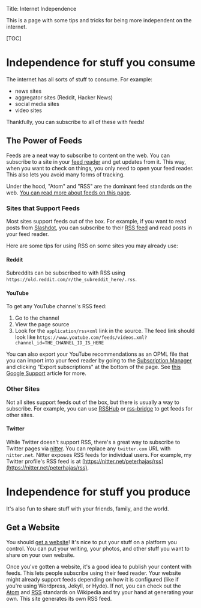 Title: Internet Independence

This is a page with some tips and tricks for being more independent on the internet.

[TOC]

# Independence for stuff you consume

The internet has all sorts of stuff to consume. For example:

- news sites
- aggregator sites (Reddit, Hacker News)
- social media sites
- video sites

Thankfully, you can subscribe to all of these with feeds!

## The Power of Feeds

Feeds are a neat way to subscribe to content on the web. You can subscribe to a site in your [feed reader](https://www.youneedfeeds.com/web-based) and get updates from it. This way, when you want to check on things, you only need to open your feed reader. This also lets you avoid many forms of tracking.

Under the hood, "Atom" and "RSS" are the dominant feed standards on the web. [You can read more about feeds on this page](https://aboutfeeds.com).

### Sites that Support Feeds

Most sites support feeds out of the box. For example, if you want to read posts from [Slashdot](https://slashdot.org), you can subscribe to their [RSS feed](http://rss.slashdot.org/Slashdot/slashdotMain) and read posts in your feed reader.

Here are some tips for using RSS on some sites you may already use:

#### Reddit

Subreddits can be subscribed to with RSS using `https://old.reddit.com/r/the_subreddit_here/.rss`.

#### YouTube

To get any YouTube channel's RSS feed:

1. Go to the channel
2. View the page source 
3. Look for the `application/rss+xml` link in the source. The feed link should look like `https://www.youtube.com/feeds/videos.xml?channel_id=THE_CHANNEL_ID_IS_HERE` 

You can also export your YouTube recommendations as an OPML file that you can import into your feed reader by going to the [Subscription Manager](https://www.youtube.com/subscription_manager) and clicking "Export subscriptions" at the bottom of the page. See [this Google Support](https://support.google.com/youtube/answer/6224202?hl=en) article for more.

### Other Sites

Not all sites support feeds out of the box, but there is usually a way to subscribe. For example, you can use [RSSHub](https://github.com/DIYgod/RSSHub) or [rss-bridge](https://github.com/RSS-Bridge/rss-bridge) to get feeds for other sites.

#### Twitter

While Twitter doesn't support RSS, there's a great way to subscribe to Twitter pages via [nitter](https://nitter.net). You can replace any `twitter.com` URL with `nitter.net`. Nitter exposes RSS feeds for individual users. For example, my Twitter profile's RSS feed is at [https://nitter.net/peterhajas/rss](https://nitter.net/peterhajas/rss).

# Independence for stuff you produce

It's also fun to share stuff with your friends, family, and the world.

## Get a Website

You should [get a website](/blog/get_a_website.html)! It's nice to put your stuff on a platform you control. You can put your writing, your photos, and other stuff you want to share on your own website.

Once you've gotten a website, it's a good idea to publish your content with feeds. This lets people subscribe using their feed reader. Your website might already support feeds depending on how it is configured (like if you're using Wordpress, Jekyll, or Hyde). If not, you can check out the [Atom](https://en.wikipedia.org/wiki/Atom_(Web_standard)) and [RSS](https://en.wikipedia.org/wiki/RSS) standards on Wikipedia and try your hand at generating your own. This site generates its own RSS feed.

